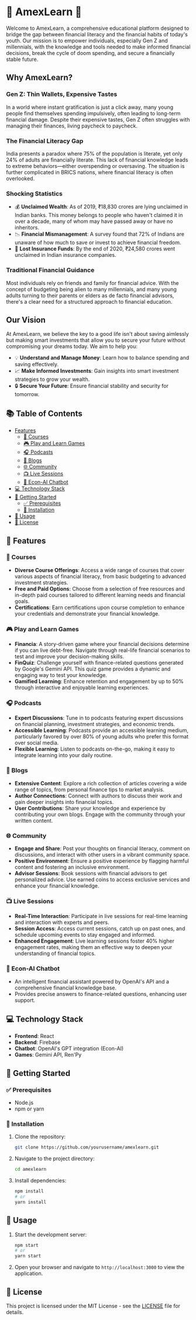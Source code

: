 
# 🌟 AmexLearn 🌟

Welcome to AmexLearn, a comprehensive educational platform designed to bridge the gap between financial literacy and the financial habits of today's youth. Our mission is to empower individuals, especially Gen Z and millennials, with the knowledge and tools needed to make informed financial decisions, break the cycle of doom spending, and secure a financially stable future.

## Why AmexLearn?

### Gen Z: Thin Wallets, Expensive Tastes
In a world where instant gratification is just a click away, many young people find themselves spending impulsively, often leading to long-term financial damage. Despite their expensive tastes, Gen Z often struggles with managing their finances, living paycheck to paycheck. 

### The Financial Literacy Gap
India presents a paradox where 75% of the population is literate, yet only 24% of adults are financially literate. This lack of financial knowledge leads to extreme behaviors—either overspending or oversaving. The situation is further complicated in BRICS nations, where financial literacy is often overlooked.

### Shocking Statistics
- 💰 **Unclaimed Wealth**: As of 2019, ₹18,830 crores are lying unclaimed in Indian banks. This money belongs to people who haven't claimed it in over a decade, many of whom may have passed away or have no inheritors.
- 📉 **Financial Mismanagement**: A survey found that 72% of Indians are unaware of how much to save or invest to achieve financial freedom.
- 🏦 **Lost Insurance Funds**: By the end of 2020, ₹24,580 crores went unclaimed in Indian insurance companies.

### Traditional Financial Guidance
Most individuals rely on friends and family for financial advice. With the concept of budgeting being alien to many millennials, and many young adults turning to their parents or elders as de facto financial advisors, there's a clear need for a structured approach to financial education.

## Our Vision
At AmexLearn, we believe the key to a good life isn't about saving aimlessly but making smart investments that allow you to secure your future without compromising your dreams today. We aim to help you:

- 💡 **Understand and Manage Money**: Learn how to balance spending and saving effectively.
- 📈 **Make Informed Investments**: Gain insights into smart investment strategies to grow your wealth.
- 🔒 **Secure Your Future**: Ensure financial stability and security for tomorrow.

## 📚 Table of Contents

- [Features](#features)
  - [📘 Courses](#courses)
  - [🎮 Play and Learn Games](#play-and-learn-games)
  - [🎧 Podcasts](#podcasts)
  - [📝 Blogs](#blogs)
  - [🌐 Community](#community)
  - [📺 Live Sessions](#live-sessions)
  - [🤖 Econ-AI Chatbot](#econ-ai-chatbot)
- [💻 Technology Stack](#technology-stack)
- [🚀 Getting Started](#getting-started)
  - [✅ Prerequisites](#prerequisites)
  - [🔧 Installation](#installation)
- [📖 Usage](#usage)
- [📜 License](#license)

## 🌟 Features

### 📘 Courses
- **Diverse Course Offerings**: Access a wide range of courses that cover various aspects of financial literacy, from basic budgeting to advanced investment strategies.
- **Free and Paid Options**: Choose from a selection of free resources and in-depth paid courses tailored to different learning needs and financial goals.
- **Certifications**: Earn certifications upon course completion to enhance your credentials and demonstrate your financial knowledge.

### 🎮 Play and Learn Games
- **Financia**: A story-driven game where your financial decisions determine if you can live debt-free. Navigate through real-life financial scenarios to test and improve your decision-making skills.
- **FinQuiz**: Challenge yourself with finance-related questions generated by Google's Gemini API. This quiz game provides a dynamic and engaging way to test your knowledge.
- **Gamified Learning**: Enhance retention and engagement by up to 50% through interactive and enjoyable learning experiences.

### 🎧 Podcasts
- **Expert Discussions**: Tune in to podcasts featuring expert discussions on financial planning, investment strategies, and economic trends.
- **Accessible Learning**: Podcasts provide an accessible learning medium, particularly favored by over 80% of young adults who prefer this format over social media.
- **Flexible Learning**: Listen to podcasts on-the-go, making it easy to integrate learning into your daily routine.

### 📝 Blogs
- **Extensive Content**: Explore a rich collection of articles covering a wide range of topics, from personal finance tips to market analysis.
- **Author Connections**: Connect with authors to discuss their work and gain deeper insights into financial topics.
- **User Contributions**: Share your knowledge and experience by contributing your own blogs. Engage with the community through your written content.

### 🌐 Community
- **Engage and Share**: Post your thoughts on financial literacy, comment on discussions, and interact with other users in a vibrant community space.
- **Positive Environment**: Ensure a positive experience by flagging harmful content and fostering an inclusive environment.
- **Advisor Sessions**: Book sessions with financial advisors to get personalized advice. Use earned coins to access exclusive services and enhance your financial knowledge.

### 📺 Live Sessions
- **Real-Time Interaction**: Participate in live sessions for real-time learning and interaction with experts and peers.
- **Session Access**: Access current sessions, catch up on past ones, and schedule upcoming events to stay engaged and informed.
- **Enhanced Engagement**: Live learning sessions foster 40% higher engagement rates, making them an effective way to deepen your understanding of financial topics.

### 🤖 Econ-AI Chatbot
- An intelligent financial assistant powered by OpenAI's API and a comprehensive financial knowledge base.
- Provides precise answers to finance-related questions, enhancing user support.

## 💻 Technology Stack
- **Frontend**: React
- **Backend**: Firebase
- **Chatbot**: OpenAI's GPT integration (Econ-AI)
- **Games**: Gemini API, Ren'Py

## 🚀 Getting Started

### ✅ Prerequisites
- Node.js
- npm or yarn

### 🔧 Installation
1. Clone the repository:
    ```bash
    git clone https://github.com/yourusername/amexlearn.git
    ```
2. Navigate to the project directory:
    ```bash
    cd amexlearn
    ```
3. Install dependencies:
    ```bash
    npm install
    # or
    yarn install
    ```

## 📖 Usage
1. Start the development server:
    ```bash
    npm start
    # or
    yarn start
    ```
2. Open your browser and navigate to `http://localhost:3000` to view the application.


## 📜 License
This project is licensed under the MIT License - see the [LICENSE](LICENSE) file for details.
